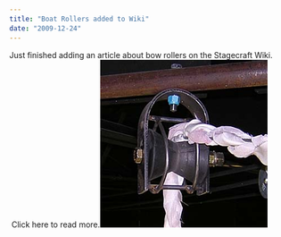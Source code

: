 ```yaml
---
title: "Boat Rollers added to Wiki"
date: "2009-12-24"
---
```


Just finished adding an article about bow rollers on the Stagecraft Wiki.  Click here to read more.[![Bow Roller Pulley](images/Bow-roller-pulley.jpg "Bow Roller Pulley")](http://scenic-shop.com/wp/wp-content/uploads/2009/12/Bow-roller-pulley.jpg)
